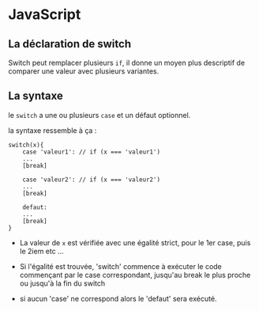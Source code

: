 # JavaScript

## La déclaration de switch

Switch peut remplacer plusieurs `if`, il donne un moyen plus descriptif de comparer une valeur avec plusieurs variantes.

## La syntaxe 

le `switch` a une ou plusieurs `case` et un défaut optionnel.

la syntaxe ressemble à ça :
```
switch(x){
    case 'valeur1': // if (x === 'valeur1')
    ...
    [break]

    case 'valeur2': // if (x === 'valeur2')
    ...
    [break]
    
    defaut:
    ...
    [break]
}
```

* La valeur de `x` est vérifiée avec une égalité strict, pour le 1er case, puis le 2iem etc ...

* Si l'égalité est trouvée, 'switch' commence à exécuter le code commençant par le case correspondant, jusqu'au break le plus proche ou jusqu'à la fin du switch

* si aucun 'case' ne correspond alors le 'defaut' sera exécuté.

